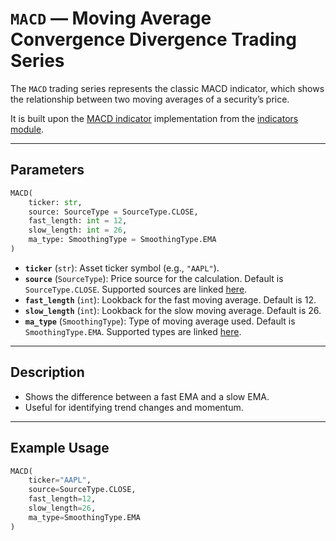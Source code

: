 
# `MACD` — Moving Average Convergence Divergence Trading Series

The `MACD` trading series represents the classic MACD indicator, which shows the relationship between two moving averages of a security’s price.

It is built upon the [MACD indicator](../../../../trading_strategy_tester/indicators/momentum/macd.py) implementation from the [indicators module](../indicators.md).

---

## Parameters

```python
MACD(
    ticker: str,
    source: SourceType = SourceType.CLOSE,
    fast_length: int = 12,
    slow_length: int = 26,
    ma_type: SmoothingType = SmoothingType.EMA
)
```

- **`ticker`** (`str`): Asset ticker symbol (e.g., `"AAPL"`).
- **`source`** (`SourceType`): Price source for the calculation. Default is `SourceType.CLOSE`. Supported sources are linked [here](../enums/source.md).
- **`fast_length`** (`int`): Lookback for the fast moving average. Default is 12.
- **`slow_length`** (`int`): Lookback for the slow moving average. Default is 26.
- **`ma_type`** (`SmoothingType`): Type of moving average used. Default is `SmoothingType.EMA`. Supported types are linked [here](../enums/smoothing.md).

---

## Description

- Shows the difference between a fast EMA and a slow EMA.
- Useful for identifying trend changes and momentum.

---

## Example Usage

```python
MACD(
    ticker="AAPL",
    source=SourceType.CLOSE,
    fast_length=12,
    slow_length=26,
    ma_type=SmoothingType.EMA
)
```

